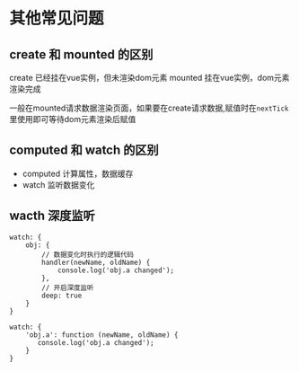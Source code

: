 # 其他常见问题

## create 和 mounted 的区别

create 已经挂在vue实例，但未渲染dom元素
mounted 挂在vue实例，dom元素渲染完成

一般在mounted请求数据渲染页面，如果要在create请求数据,赋值时在`nextTick`里使用即可等待dom元素渲染后赋值

## computed 和 watch 的区别

- computed 计算属性，数据缓存 
- watch 监听数据变化

## wacth 深度监听

```vue
watch: {
    obj: {
        // 数据变化时执行的逻辑代码
        handler(newName, oldName) {
            console.log('obj.a changed');
        },
        // 开启深度监听
        deep: true
    }
}
```

```vue
watch: {
    'obj.a': function (newName, oldName) {
       console.log('obj.a changed');
    }
}
```

